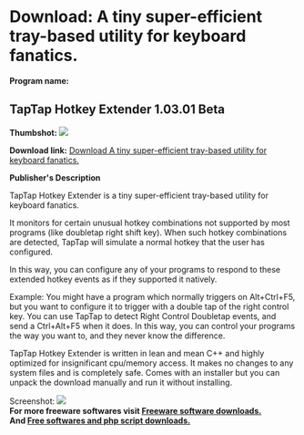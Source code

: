 # Download: A tiny super-efficient tray-based utility for keyboard fanatics.

**Program name:**

## TapTap Hotkey Extender 1.03.01 Beta

  
**Thumbshot:** ![](http://www.freewarefiles.com/screenshot/taptaphkey_md.gif)   
  
**Download link:** [Download A tiny super-efficient tray-based utility for keyboard fanatics.](http://freesoftwares.boysofts.com/TapTap-Hotkey-Extender-Beta_program_24097.html)  
  


**Publisher's Description**  
  


TapTap Hotkey Extender is a tiny super-efficient tray-based utility for keyboard fanatics. 

It monitors for certain unusual hotkey combinations not supported by most programs (like doubletap right shift key). When such hotkey combinations are detected, TapTap will simulate a normal hotkey that the user has configured.

In this way, you can configure any of your programs to respond to these extended hotkey events as if they supported it natively.

Example: You might have a program which normally triggers on Alt+Ctrl+F5, but you want to configure it to trigger with a double tap of the right control key. You can use TapTap to detect Right Control Doubletap events, and send a Ctrl+Alt+F5 when it does. In this way, you can control your programs the way you want to, and they never know the difference.

TapTap Hotkey Extender is written in lean and mean C++ and highly optimized for insignificant cpu/memory access. It makes no changes to any system files and is completely safe. Comes with an installer but you can unpack the download manually and run it without installing. 

  
  
Screenshot: ![](http://www.freewarefiles.com/screenshot/taptaphkey.gif)   
**For more freeware softwares visit [Freeware software downloads.](http://freesoftwares.boysofts.com/)**   
**And [Free softwares and php script downloads.](http://www.boysofts.com/)**

